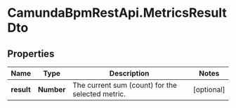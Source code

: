 # CamundaBpmRestApi.MetricsResultDto

## Properties

Name | Type | Description | Notes
------------ | ------------- | ------------- | -------------
**result** | **Number** | The current sum (count) for the selected metric. | [optional] 


